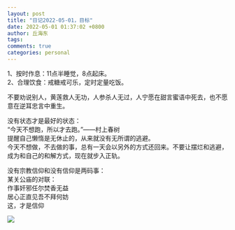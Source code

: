 ```yaml
---
layout: post
title: "日记2022-05-01，目标"
date: 2022-05-01 01:37:02 +0800
author: 丘海东 
tags: 
comments: true
categories: personal
---
```

1、按时作息：11点半睡觉，8点起床。  
2、合理饮食：戒糖戒可乐，定时定量吃饭。  

不要劝说别人，黄莲救人无功，人参杀人无过，人宁愿在甜言蜜语中死去，也不愿意在逆耳忠言中重生。  

没有状态才是最好的状态：  
“今天不想跑，所以才去跑。”——村上春树  
提醒自己懒惰是无休止的，从来就没有无所谓的逃避。  
今天不想做，不去做的事，总有一天会以另外的方式还回来。不要让摆烂和逃避，成为和自己的和解方式，现在就步入正轨。  

没有宗教信仰和没有信仰是两码事：  
某关公庙的对联：  
作事奸邪任尔焚香无益  
居心正直见吾不拜何妨  
这，才是信仰  

![](http://r.photo.store.qq.com/psc?/V53xBhKC4JFvE03uTNAL1QWxNF3K6JJT/bqQfVz5yrrGYSXMvKr.cqfZM1h6u2Z5Ur*zMSMZqjrKHH6aC3MylafjvadDuWuMqqoNeN9ayTUQ41AXltM9oYvGgYm17s7R4ag7fqXZaOmY!/r)

